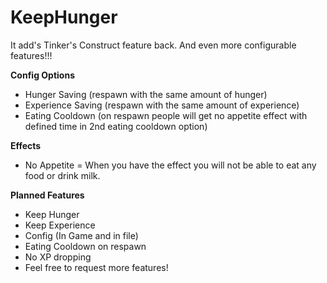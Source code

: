 # KeepHunger

It add's Tinker's Construct feature back. And even more configurable features!!!

 

**Config Options**
- Hunger Saving (respawn with the same amount of hunger)
- Experience Saving (respawn with the same amount of experience)
- Eating Cooldown (on respawn people will get no appetite effect with defined time in 2nd eating cooldown option)
 

**Effects**
- No Appetite = When you have the effect you will not be able to eat any food or drink milk.
 

**Planned Features**
- Keep Hunger
- Keep Experience
- Config (In Game and in file)
- Eating Cooldown on respawn
- No XP dropping
- Feel free to request more features!
